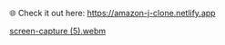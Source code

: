 🌐 Check it out here: https://amazon-j-clone.netlify.app

[screen-capture (5).webm](https://github.com/jeesmariyatony123/Amazonclone/assets/153613522/6b6806cc-91db-4ab8-b1b9-febee720489e)
